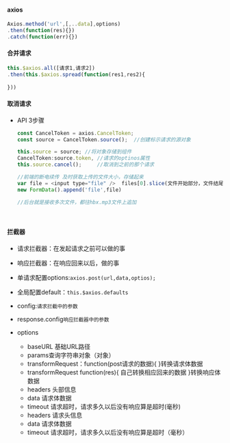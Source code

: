 #### axios

```js
Axios.method('url',[,..data],options)
.then(function(res){})
.catch(function(err){})
```

#### 合并请求

```js
this.$axios.all([请求1,请求2])
.then(this.$axios.spread(function(res1,res2){
    
}))
```

#### 取消请求

* API 3步骤

  ```js
  const CancelToken = axios.CancelToken;
  const source = CancelToken.source();	//创建标示请求的源对象

  this.source = source;	//将对象存储到组件
  CancelToken:source.token,	//请求的optinos属性
  this.source.cancel();		//取消到之前的那个请求

  //前端的断电续传	及时获取上传的文件大小，存储起来
  var file = <input type="file" />	files[0].slice(文件开始部分，文件结尾部分)
  new FormData().append('file',file)

  //后台就是接收多次文件，都往hbx.mp3文件上追加
  ```

  ​

#### 拦截器

* 请求拦截器：在发起请求之前可以做的事
* 响应拦截器：在响应回来以后，做的事


* 单请求配置options:`axios.post(url,data,optios);`
* 全局配置default：`this.$axios.defaults`
* config:`请求拦截中的参数`
* response.config`响应拦截器中的参数`
* options
  * baseURL 基础URL路径
  * params查询字符串对象（对象）
  * transformRequest：function(post请求的数据){ }转换请求体数据
  * transformRequest function(res){ 自己转换相应回来的数据 }转换响应体数据
  * headers 头部信息
  * data 请求体数据
  * timeout 请求超时，请求多久以后没有响应算是超时(毫秒)
  * headers 请求头信息
  * data 请求体数据
  * timeout 请求超时，请求多久以后没有响应算是超时（毫秒）